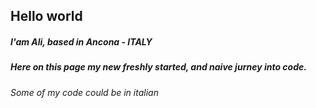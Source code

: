 ## Hello world
##### I'am Ali, based in Ancona - ITALY
##### Here on this page my new freshly started, and naive jurney into code.
*Some of my code could be in italian*


